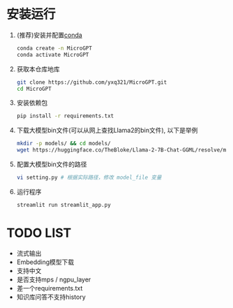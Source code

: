 # 安装运行
1. (推荐)安装并配置[conda](https://docs.conda.io/projects/conda/en/latest/user-guide/install/linux.html)
    ```bash
    conda create -n MicroGPT
    conda activate MicroGPT
    ```
2. 获取本仓库地库
    ```bash
    git clone https://github.com/yxq321/MicroGPT.git
    cd MicroGPT
    ```
3. 安装依赖包
    ```bash
    pip install -r requirements.txt
    ```
4. 下载大模型bin文件(可以从网上查找Llama2的bin文件), 以下是举例
    ```bash
    mkdir -p models/ && cd models/
    wget https://huggingface.co/TheBloke/Llama-2-7B-Chat-GGML/resolve/main/llama-2-7b-chat.ggmlv3.q4_0.bin 
    ```
5. 配置大模型bin文件的路径
    ```bash
    vi setting.py # 根据实际路径，修改 model_file 变量
    ```
6. 运行程序
    ```bash
    streamlit run streamlit_app.py
    ```

# TODO LIST
- 流式输出
- Embedding模型下载
- 支持中文
- 是否支持mps / ngpu_layer
- 差一个requirements.txt
- 知识库问答不支持history